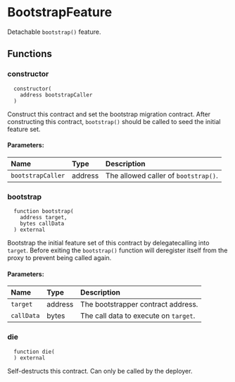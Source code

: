 # BootstrapFeature

Detachable `bootstrap()` feature.

## Functions

### constructor

```solidity
  constructor(
    address bootstrapCaller
  )
```

Construct this contract and set the bootstrap migration contract.
After constructing this contract, `bootstrap()` should be called
to seed the initial feature set.

#### Parameters:

| Name              | Type    | Description                          |
| :---------------- | :------ | :----------------------------------- |
| `bootstrapCaller` | address | The allowed caller of `bootstrap()`. |

### bootstrap

```solidity
  function bootstrap(
    address target,
    bytes callData
  ) external
```

Bootstrap the initial feature set of this contract by delegatecalling
into `target`. Before exiting the `bootstrap()` function will
deregister itself from the proxy to prevent being called again.

#### Parameters:

| Name       | Type    | Description                           |
| :--------- | :------ | :------------------------------------ |
| `target`   | address | The bootstrapper contract address.    |
| `callData` | bytes   | The call data to execute on `target`. |

### die

```solidity
  function die(
  ) external
```

Self-destructs this contract. Can only be called by the deployer.
